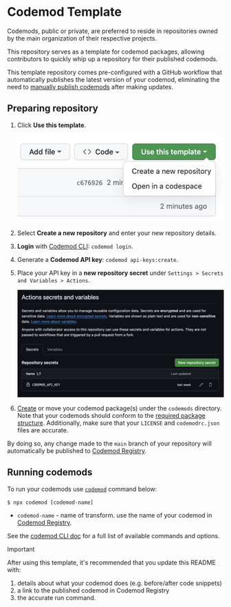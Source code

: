 # Codemod Template

Codemods, public or private, are preferred to reside in repositories owned by the main organization of their respective projects.

This repository serves as a template for codemod packages, allowing contributors to quickly whip up a repository for their published codemods.

This template repository comes pre-configured with a GitHub workflow that automatically publishes the latest version of your codemod, eliminating the need to [manually publish codemods](https://go.codemod.com/codemod-publish-doc) after making updates.

## Preparing repository

1. Click **Use this template**.

   ![alt text](assets/use-template.png)
2. Select **Create a new repository** and enter your new repository details.
3. **Login** with [Codemod CLI](https://go.codemod.com/cli-docs): `codemod login`.
4. Generate a **Codemod API key**: `codemod api-keys:create`.
5. Place your API key in a **new repository secret** under `Settings > Secrets and Variables > Actions`.

   ![alt text](assets/codemod-api-secret.png)
6. [Create](https://go.codemod.com/build-codemod-docs) or move your codemod package(s) under the `codemods` directory. Note that your codemods should conform to the [required package structure](https://go.codemod.com/codemod-package-structure). Additionally, make sure that your `LICENSE` and `codemodrc.json` files are accurate.

By doing so, any change made to the `main` branch of your repository will automatically be published to [Codemod Registry](https://codemod.com/registry).

## Running codemods

To run your codemods use [`codemod`](https://go.codemod.com/github) command below:

```console
$ npx codemod [codemod-name]
```

- `codemod-name` - name of transform. use the name of your codemod in [Codemod Registry](https://codemod.com/registry).

See the [codemod CLI doc](https://go.codemod.com/cli-docs) for a full list of available commands and options.

> [!IMPORTANT]
> After using this template, it's recommended that you update this README with:
>
> 1. details about what your codemod does (e.g. before/after code snippets)
> 2. a link to the published codemod in Codemod Registry
> 3. the accurate run command.
